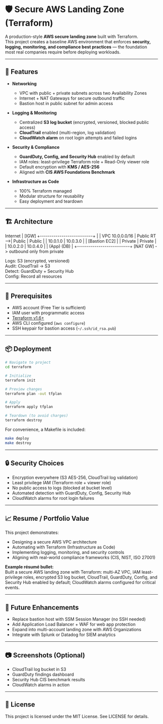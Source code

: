 # 🛡️ Secure AWS Landing Zone (Terraform)

A production-style **AWS secure landing zone** built with Terraform.  
This project creates a baseline AWS environment that enforces **security, logging, monitoring, and compliance best practices** — the foundation most real companies require before deploying workloads.

---

## 🚀 Features

- **Networking**
  - VPC with public + private subnets across two Availability Zones
  - Internet + NAT Gateways for secure outbound traffic
  - Bastion host in public subnet for admin access

- **Logging & Monitoring**
  - Centralized **S3 log bucket** (encrypted, versioned, blocked public access)
  - **CloudTrail** enabled (multi-region, log validation)
  - **CloudWatch alarm** on root login attempts and failed logins

- **Security & Compliance**
  - **GuardDuty, Config, and Security Hub** enabled by default
  - IAM roles: least-privilege Terraform role + Read-Only viewer role
  - Default encryption with **KMS / AES-256**
  - Aligned with **CIS AWS Foundations Benchmark**

- **Infrastructure as Code**
  - 100% Terraform managed
  - Modular structure for reusability
  - Easy deployment and teardown

---

## 🏗️ Architecture

Internet
   |
[IGW]        +---------------------------+
   |         |        VPC 10.0.0.0/16    |
Public RT -->|  Public  |   Public       |
             | 10.0.1.0 |   10.0.3.0     |
             |   [Bastion EC2]           |
             |  Private |   Private      |
             | 10.0.2.0 |   10.0.4.0     |
             |   (App)      (DB)         |
             +---------------------------+
          [NAT GW] -> outbound only from private

Logs: S3 (encrypted, versioned)  
Audit: CloudTrail → S3  
Detect: GuardDuty + Security Hub  
Config: Record all resources  

---

## 🔧 Prerequisites

- AWS account (Free Tier is sufficient)  
- IAM user with programmatic access  
- [Terraform v1.6+](https://developer.hashicorp.com/terraform/downloads)  
- AWS CLI configured (`aws configure`)  
- SSH keypair for bastion access (`~/.ssh/id_rsa.pub`)  

---

## 📦 Deployment

```bash
# Navigate to project
cd terraform

# Initialize
terraform init

# Preview changes
terraform plan -out tfplan

# Apply
terraform apply tfplan

# Teardown (to avoid charges)
terraform destroy
```

For convenience, a Makefile is included:

```bash
make deploy
make destroy
```

---

## 🔒 Security Choices

- Encryption everywhere (S3 AES-256, CloudTrail log validation)  
- Least privilege IAM (Terraform role + viewer role)  
- No public access to logs (blocked at bucket level)  
- Automated detection with GuardDuty, Config, Security Hub  
- CloudWatch alarms for root login failures  

---

## 📈 Resume / Portfolio Value

This project demonstrates:  
- Designing a secure AWS VPC architecture  
- Automating with Terraform (Infrastructure as Code)  
- Implementing logging, monitoring, and security controls  
- Aligning with real-world compliance frameworks (CIS, NIST, ISO 27001)  

**Example résumé bullet:**  
Built a secure AWS landing zone with Terraform: multi-AZ VPC, IAM least-privilege roles, encrypted S3 log bucket, CloudTrail, GuardDuty, Config, and Security Hub enabled by default; CloudWatch alarms configured for critical events.

---

## 🔮 Future Enhancements

- Replace bastion host with SSM Session Manager (no SSH needed)  
- Add Application Load Balancer + WAF for web app protection  
- Expand into multi-account landing zone with AWS Organizations  
- Integrate with Splunk or Datadog for SIEM analytics  

---

## 📷 Screenshots (Optional)

- CloudTrail log bucket in S3  
- GuardDuty findings dashboard  
- Security Hub CIS benchmark results  
- CloudWatch alarms in action  

---

## 📜 License

This project is licensed under the MIT License. See LICENSE for details.
